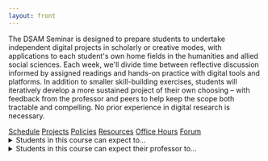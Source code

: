 ```yaml
---
layout: front
---
```


<section id="content" class="d-flex flex-column-reverse flex-sm-row-reverse">
    <p id="description">The DSAM Seminar is designed to prepare students to undertake independent digital projects in scholarly or creative modes, with applications to each student's own home fields in the humanities and allied social sciences. Each week, we'll divide time between reflective discussion informed by assigned readings and hands-on practice with digital tools and platforms. In addition to smaller skill-building exercises, students will iteratively develop a more sustained project of their own choosing – with feedback from the professor and peers to help keep the scope both tractable and compelling. No prior experience in digital research is necessary.</p>
    <nav id="front-nav" class="nav nav-pills center-pills my-3">
        <a class="flex-lg-fill text-lg-center btn btn-outline-secondary nav-item nav-link" role="navigation" href="schedule" title="lesson plans and homeworks">Schedule</a>
        <a class="flex-lg-fill text-lg-center btn btn-outline-secondary nav-item nav-link" role="navigation" href="projects" title="major assignments for the course">Projects</a>
        <a class="flex-lg-fill text-lg-center btn btn-outline-secondary nav-item nav-link" role="navigation" href="policies" title="useful links">Policies</a>
        <a class="flex-lg-fill text-lg-center btn btn-outline-secondary nav-item nav-link" role="navigation" href="resources" title="useful links">Resources</a>
        <a class="flex-lg-fill text-lg-center btn btn-outline-secondary nav-item nav-link" role="navigation" href="office" title="one-on-one is most hands-on">Office Hours</a>
        <!-- <a class="flex-lg-fill text-lg-center btn btn-outline-secondary nav-item nav-link" role="navigation" href="uploads" title="files and handouts">Uploads</a> -->
        <a class="flex-lg-fill text-lg-center btn btn-outline-secondary nav-item nav-link" role="navigation" href="{{site.repo_url}}/discussions" title="discuss readings, post responses">Forum</a>
    </nav>
</section>

<section id="outcomes-and-responsibilities" class="d-flex flex-column">
    <details id="students"><summary>Students in this course can expect to...</summary>
    <ul>
        <li>respond orally and in writing to the ideas and strategies in both fellow students’ and assigned texts</li>
        <li>practice offering and receiving feedback on your work, examining process as well as products </li>
        <li>appreciate the human subjectivity involved in parsing real-world phenomena to make them tractable by computers</li>
        <li>understand basic programming concepts, even if you’ve never programmed before</li>
        <li>propose, design, iterate, and present an original investigation in your own scholarly domain whose construction relies on the use of digital technologies</li>
        <li>reflect frequently, including in writing, on the larger implications of the theories and tools we study as a class</li>
    </ul>
    </details>
    <details id="professor"><summary>Students in this course can expect their professor to…</summary>
    <ul>
        <li>respond orally and in writing to the ideas and writing strategies in both students’ and assigned texts</li>
        <li>provide example arguments of the kind he asks students to produce, and lead discussion of their organizational and rhetorical features</li>
        <li>provide theoretical frameworks for understanding and/or generating questions about digital studies and methods</li>
        <li>discuss rationales for what each exercise is designed to do, and why it ought to work</li>
        <li>encourage students to retry earlier exercises in later contexts, to support the development of expertise</li>
        <li>share and reflect on his own work, subject to the same principles of critical generosity and generous criticality that will govern peer review in the class</li>
        <li>encourage collaboration in both formal and informal learning projects throughout the course</li>
        <li>build flexibility into per-class and semester-long schedules, with extension activities and fallback options, to be responsive to the different speeds and competing pressures students bring to bear on the work of the course</li>
    </ul>
    </details>
</section>
